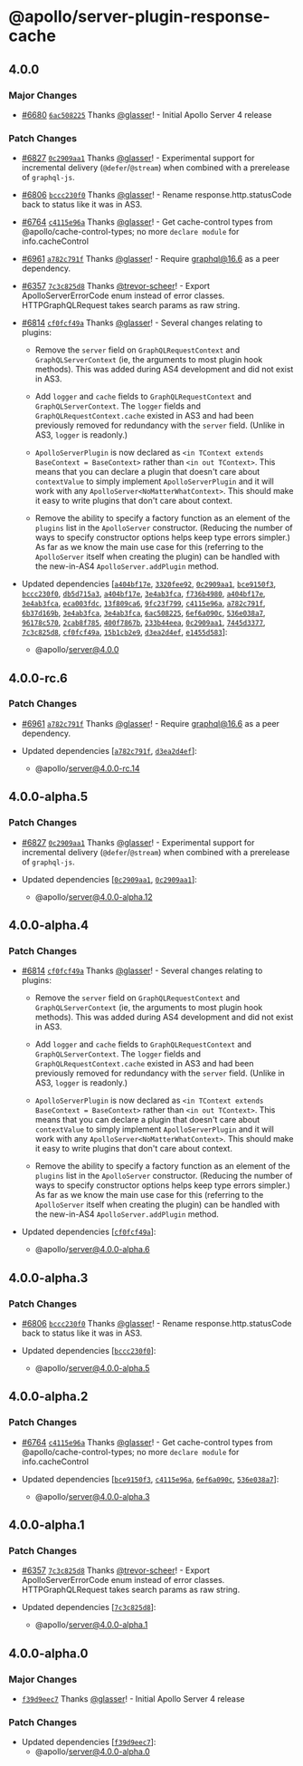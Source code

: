 # @apollo/server-plugin-response-cache

## 4.0.0

### Major Changes

- [#6680](https://github.com/apollographql/apollo-server/pull/6680) [`6ac508225`](https://github.com/apollographql/apollo-server/commit/6ac5082252fbb79b11a04d84ba3bdb61f93574f4) Thanks [@glasser](https://github.com/glasser)! - Initial Apollo Server 4 release

### Patch Changes

- [#6827](https://github.com/apollographql/apollo-server/pull/6827) [`0c2909aa1`](https://github.com/apollographql/apollo-server/commit/0c2909aa1593a9b0abf299b071629a4ab23dc71b) Thanks [@glasser](https://github.com/glasser)! - Experimental support for incremental delivery (`@defer`/`@stream`) when combined with a prerelease of `graphql-js`.

- [#6806](https://github.com/apollographql/apollo-server/pull/6806) [`bccc230f0`](https://github.com/apollographql/apollo-server/commit/bccc230f05761c15098df9a5e9f57f0c65cf4fa6) Thanks [@glasser](https://github.com/glasser)! - Rename response.http.statusCode back to status like it was in AS3.

- [#6764](https://github.com/apollographql/apollo-server/pull/6764) [`c4115e96a`](https://github.com/apollographql/apollo-server/commit/c4115e96ac75e04cffe1c3353fc03ea65dcab909) Thanks [@glasser](https://github.com/glasser)! - Get cache-control types from @apollo/cache-control-types; no more `declare module` for info.cacheControl

- [#6961](https://github.com/apollographql/apollo-server/pull/6961) [`a782c791f`](https://github.com/apollographql/apollo-server/commit/a782c791f4f616e36a0036dcabb4d928a7c3f871) Thanks [@glasser](https://github.com/glasser)! - Require graphql@16.6 as a peer dependency.

- [#6357](https://github.com/apollographql/apollo-server/pull/6357) [`7c3c825d8`](https://github.com/apollographql/apollo-server/commit/7c3c825d834ddad778de8b6d4254e56613fe8534) Thanks [@trevor-scheer](https://github.com/trevor-scheer)! - Export ApolloServerErrorCode enum instead of error classes. HTTPGraphQLRequest takes search params as raw string.

- [#6814](https://github.com/apollographql/apollo-server/pull/6814) [`cf0fcf49a`](https://github.com/apollographql/apollo-server/commit/cf0fcf49afa9b8ee12840f5ac4bf1be6320cb7e1) Thanks [@glasser](https://github.com/glasser)! - Several changes relating to plugins:

  - Remove the `server` field on `GraphQLRequestContext` and `GraphQLServerContext` (ie, the arguments to most plugin hook methods). This was added during AS4 development and did not exist in AS3.

  - Add `logger` and `cache` fields to `GraphQLRequestContext` and `GraphQLServerContext`. The `logger` fields and `GraphQLRequestContext.cache` existed in AS3 and had been previously removed for redundancy with the `server` field. (Unlike in AS3, `logger` is readonly.)

  - `ApolloServerPlugin` is now declared as `<in TContext extends BaseContext = BaseContext>` rather than `<in out TContext>`. This means that you can declare a plugin that doesn't care about `contextValue` to simply implement `ApolloServerPlugin` and it will work with any `ApolloServer<NoMatterWhatContext>`. This should make it easy to write plugins that don't care about context.

  - Remove the ability to specify a factory function as an element of the `plugins` list in the `ApolloServer` constructor. (Reducing the number of ways to specify constructor options helps keep type errors simpler.) As far as we know the main use case for this (referring to the `ApolloServer` itself when creating the plugin) can be handled with the new-in-AS4 `ApolloServer.addPlugin` method.

- Updated dependencies [[`a404bf17e`](https://github.com/apollographql/apollo-server/commit/a404bf17e86d6f53588b2796c9190ad98779a6f9), [`3320fee92`](https://github.com/apollographql/apollo-server/commit/3320fee922ffa50080aa63597c84844516583860), [`0c2909aa1`](https://github.com/apollographql/apollo-server/commit/0c2909aa1593a9b0abf299b071629a4ab23dc71b), [`bce9150f3`](https://github.com/apollographql/apollo-server/commit/bce9150f31d6fd58b7a6622611ec7b35b3564aa6), [`bccc230f0`](https://github.com/apollographql/apollo-server/commit/bccc230f05761c15098df9a5e9f57f0c65cf4fa6), [`db5d715a3`](https://github.com/apollographql/apollo-server/commit/db5d715a38fc4b24e45a045440b593018a5d170e), [`a404bf17e`](https://github.com/apollographql/apollo-server/commit/a404bf17e86d6f53588b2796c9190ad98779a6f9), [`3e4ab3fca`](https://github.com/apollographql/apollo-server/commit/3e4ab3fcafb72027bf3c6359884808ba11381315), [`f736b4980`](https://github.com/apollographql/apollo-server/commit/f736b4980b39f3b563939b100eff85e073189cb1), [`a404bf17e`](https://github.com/apollographql/apollo-server/commit/a404bf17e86d6f53588b2796c9190ad98779a6f9), [`3e4ab3fca`](https://github.com/apollographql/apollo-server/commit/3e4ab3fcafb72027bf3c6359884808ba11381315), [`eca003fdc`](https://github.com/apollographql/apollo-server/commit/eca003fdc75bdb63153e68119b9891d2bffc6545), [`13f809ca6`](https://github.com/apollographql/apollo-server/commit/13f809ca6c5e1f0be9d05823f1194a8743321a79), [`9fc23f799`](https://github.com/apollographql/apollo-server/commit/9fc23f7995205e8239890197dbeaabc5db6fb073), [`c4115e96a`](https://github.com/apollographql/apollo-server/commit/c4115e96ac75e04cffe1c3353fc03ea65dcab909), [`a782c791f`](https://github.com/apollographql/apollo-server/commit/a782c791f4f616e36a0036dcabb4d928a7c3f871), [`6b37d169b`](https://github.com/apollographql/apollo-server/commit/6b37d169bc7163d49efdff37f5a3a5c3404806ff), [`3e4ab3fca`](https://github.com/apollographql/apollo-server/commit/3e4ab3fcafb72027bf3c6359884808ba11381315), [`3e4ab3fca`](https://github.com/apollographql/apollo-server/commit/3e4ab3fcafb72027bf3c6359884808ba11381315), [`6ac508225`](https://github.com/apollographql/apollo-server/commit/6ac5082252fbb79b11a04d84ba3bdb61f93574f4), [`6ef6a090c`](https://github.com/apollographql/apollo-server/commit/6ef6a090cff26f5d98e9965cd839307931e12516), [`536e038a7`](https://github.com/apollographql/apollo-server/commit/536e038a744738f740072781f32e83a360ec0744), [`96178c570`](https://github.com/apollographql/apollo-server/commit/96178c57070af574fbcff7f51b73924c576725db), [`2cab8f785`](https://github.com/apollographql/apollo-server/commit/2cab8f78580f6dacc64a497d06397b5b3cce89f6), [`400f7867b`](https://github.com/apollographql/apollo-server/commit/400f7867b521359fd7213547c88fcf3fc8fbe94c), [`233b44eea`](https://github.com/apollographql/apollo-server/commit/233b44eea5031364d88df38afede0b8771c27661), [`0c2909aa1`](https://github.com/apollographql/apollo-server/commit/0c2909aa1593a9b0abf299b071629a4ab23dc71b), [`7445d3377`](https://github.com/apollographql/apollo-server/commit/7445d3377d16cdc65506131572c0a616d3a6324c), [`7c3c825d8`](https://github.com/apollographql/apollo-server/commit/7c3c825d834ddad778de8b6d4254e56613fe8534), [`cf0fcf49a`](https://github.com/apollographql/apollo-server/commit/cf0fcf49afa9b8ee12840f5ac4bf1be6320cb7e1), [`15b1cb2e9`](https://github.com/apollographql/apollo-server/commit/15b1cb2e96d9ede9007d22f33b2f5a745f071dba), [`d3ea2d4ef`](https://github.com/apollographql/apollo-server/commit/d3ea2d4ef137519d073185dea778e39e89a301c2), [`e1455d583`](https://github.com/apollographql/apollo-server/commit/e1455d58366517b633cc4412e3c2f9e80d7a4f22)]:
  - @apollo/server@4.0.0

## 4.0.0-rc.6

### Patch Changes

- [#6961](https://github.com/apollographql/apollo-server/pull/6961) [`a782c791f`](https://github.com/apollographql/apollo-server/commit/a782c791f4f616e36a0036dcabb4d928a7c3f871) Thanks [@glasser](https://github.com/glasser)! - Require graphql@16.6 as a peer dependency.

- Updated dependencies [[`a782c791f`](https://github.com/apollographql/apollo-server/commit/a782c791f4f616e36a0036dcabb4d928a7c3f871), [`d3ea2d4ef`](https://github.com/apollographql/apollo-server/commit/d3ea2d4ef137519d073185dea778e39e89a301c2)]:
  - @apollo/server@4.0.0-rc.14

## 4.0.0-alpha.5

### Patch Changes

- [#6827](https://github.com/apollographql/apollo-server/pull/6827) [`0c2909aa1`](https://github.com/apollographql/apollo-server/commit/0c2909aa1593a9b0abf299b071629a4ab23dc71b) Thanks [@glasser](https://github.com/glasser)! - Experimental support for incremental delivery (`@defer`/`@stream`) when combined with a prerelease of `graphql-js`.

- Updated dependencies [[`0c2909aa1`](https://github.com/apollographql/apollo-server/commit/0c2909aa1593a9b0abf299b071629a4ab23dc71b), [`0c2909aa1`](https://github.com/apollographql/apollo-server/commit/0c2909aa1593a9b0abf299b071629a4ab23dc71b)]:
  - @apollo/server@4.0.0-alpha.12

## 4.0.0-alpha.4

### Patch Changes

- [#6814](https://github.com/apollographql/apollo-server/pull/6814) [`cf0fcf49a`](https://github.com/apollographql/apollo-server/commit/cf0fcf49afa9b8ee12840f5ac4bf1be6320cb7e1) Thanks [@glasser](https://github.com/glasser)! - Several changes relating to plugins:

  - Remove the `server` field on `GraphQLRequestContext` and `GraphQLServerContext` (ie, the arguments to most plugin hook methods). This was added during AS4 development and did not exist in AS3.

  - Add `logger` and `cache` fields to `GraphQLRequestContext` and `GraphQLServerContext`. The `logger` fields and `GraphQLRequestContext.cache` existed in AS3 and had been previously removed for redundancy with the `server` field. (Unlike in AS3, `logger` is readonly.)

  - `ApolloServerPlugin` is now declared as `<in TContext extends BaseContext = BaseContext>` rather than `<in out TContext>`. This means that you can declare a plugin that doesn't care about `contextValue` to simply implement `ApolloServerPlugin` and it will work with any `ApolloServer<NoMatterWhatContext>`. This should make it easy to write plugins that don't care about context.

  - Remove the ability to specify a factory function as an element of the `plugins` list in the `ApolloServer` constructor. (Reducing the number of ways to specify constructor options helps keep type errors simpler.) As far as we know the main use case for this (referring to the `ApolloServer` itself when creating the plugin) can be handled with the new-in-AS4 `ApolloServer.addPlugin` method.

- Updated dependencies [[`cf0fcf49a`](https://github.com/apollographql/apollo-server/commit/cf0fcf49afa9b8ee12840f5ac4bf1be6320cb7e1)]:
  - @apollo/server@4.0.0-alpha.6

## 4.0.0-alpha.3

### Patch Changes

- [#6806](https://github.com/apollographql/apollo-server/pull/6806) [`bccc230f0`](https://github.com/apollographql/apollo-server/commit/bccc230f05761c15098df9a5e9f57f0c65cf4fa6) Thanks [@glasser](https://github.com/glasser)! - Rename response.http.statusCode back to status like it was in AS3.

- Updated dependencies [[`bccc230f0`](https://github.com/apollographql/apollo-server/commit/bccc230f05761c15098df9a5e9f57f0c65cf4fa6)]:
  - @apollo/server@4.0.0-alpha.5

## 4.0.0-alpha.2

### Patch Changes

- [#6764](https://github.com/apollographql/apollo-server/pull/6764) [`c4115e96a`](https://github.com/apollographql/apollo-server/commit/c4115e96ac75e04cffe1c3353fc03ea65dcab909) Thanks [@glasser](https://github.com/glasser)! - Get cache-control types from @apollo/cache-control-types; no more `declare module` for info.cacheControl

- Updated dependencies [[`bce9150f3`](https://github.com/apollographql/apollo-server/commit/bce9150f31d6fd58b7a6622611ec7b35b3564aa6), [`c4115e96a`](https://github.com/apollographql/apollo-server/commit/c4115e96ac75e04cffe1c3353fc03ea65dcab909), [`6ef6a090c`](https://github.com/apollographql/apollo-server/commit/6ef6a090cff26f5d98e9965cd839307931e12516), [`536e038a7`](https://github.com/apollographql/apollo-server/commit/536e038a744738f740072781f32e83a360ec0744)]:
  - @apollo/server@4.0.0-alpha.3

## 4.0.0-alpha.1

### Patch Changes

- [#6357](https://github.com/apollographql/apollo-server/pull/6357) [`7c3c825d8`](https://github.com/apollographql/apollo-server/commit/7c3c825d834ddad778de8b6d4254e56613fe8534) Thanks [@trevor-scheer](https://github.com/trevor-scheer)! - Export ApolloServerErrorCode enum instead of error classes. HTTPGraphQLRequest takes search params as raw string.

- Updated dependencies [[`7c3c825d8`](https://github.com/apollographql/apollo-server/commit/7c3c825d834ddad778de8b6d4254e56613fe8534)]:
  - @apollo/server@4.0.0-alpha.1

## 4.0.0-alpha.0

### Major Changes

- [`f39d9eec7`](https://github.com/apollographql/apollo-server/commit/f39d9eec7ab72d0f471a0bb0646dd42ad81c56cf) Thanks [@glasser](https://github.com/glasser)! - Initial Apollo Server 4 release

### Patch Changes

- Updated dependencies [[`f39d9eec7`](https://github.com/apollographql/apollo-server/commit/f39d9eec7ab72d0f471a0bb0646dd42ad81c56cf)]:
  - @apollo/server@4.0.0-alpha.0
